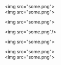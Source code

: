 <div>
  <caret><<caret>img<caret> src="s<caret>ome.png">
</div>

<div>
  <div>
    <caret><<caret>img<caret> src="s<caret>ome.png">
  </div>
</div>

<caret><<caret>img<caret> src="s<caret>ome.png">

<caret><<caret>img<caret> src="s<caret>ome.png"/>

<caret><<caret>img<caret> src="s<caret>ome.png"></img>

<div><caret><<caret>img<caret> src="s<caret>ome.png"></div>

<div><div><caret><<caret>img<caret> src="s<caret>ome.png"></div></div>
